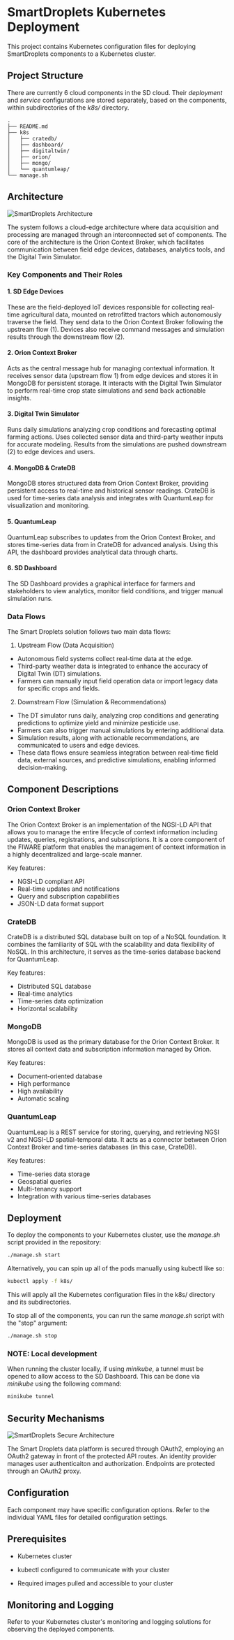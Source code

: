 # SmartDroplets Kubernetes Deployment

This project contains Kubernetes configuration files for deploying SmartDroplets components to a Kubernetes cluster.

## Project Structure

There are currently 6 cloud components in the SD cloud. Their _deployment_ and _service_ configurations are stored separately, based on the components, within subdirectories of the _k8s/_ directory.

```
.
├── README.md
├── k8s
│   ├── cratedb/
│   ├── dashboard/
│   ├── digitaltwin/
│   ├── orion/
│   ├── mongo/
│   └── quantumleap/
└── manage.sh
```

## Architecture

![SmartDroplets Architecture](./docs/images/architecture.png)

The system follows a cloud-edge architecture where data acquisition and processing are managed through an interconnected set of components. The core of the architecture is the Orion Context Broker, which facilitates communication between field edge devices, databases, analytics tools, and the Digital Twin Simulator.

### Key Components and Their Roles

#### 1. SD Edge Devices

These are the field-deployed IoT devices responsible for collecting real-time agricultural data, mounted on retrofitted tractors which autonomously traverse the field. 
They send data to the Orion Context Broker following the upstream flow (1).
Devices also receive command messages and simulation results through the downstream flow (2).

#### 2. Orion Context Broker

Acts as the central message hub for managing contextual information.
It receives sensor data (upstream flow 1) from edge devices and stores it in MongoDB for persistent storage.
It interacts with the Digital Twin Simulator to perform real-time crop state simulations and send back actionable insights.

#### 3. Digital Twin Simulator

Runs daily simulations analyzing crop conditions and forecasting optimal farming actions.
Uses collected sensor data and third-party weather inputs for accurate modeling.
Results from the simulations are pushed downstream (2) to edge devices and users.

#### 4. MongoDB & CrateDB

MongoDB stores structured data from Orion Context Broker, providing persistent access to real-time and historical sensor readings.
CrateDB is used for time-series data analysis and integrates with QuantumLeap for visualization and monitoring.

#### 5. QuantumLeap

QuantumLeap subscribes to updates from the Orion Context Broker, and stores time-series data from in CrateDB for advanced analysis. Using this API, the dashboard provides analytical data through charts.

#### 6. SD Dashboard

The SD Dashboard provides a graphical interface for farmers and stakeholders to view analytics, monitor field conditions, and trigger manual simulation runs.


### Data Flows

The Smart Droplets solution follows two main data flows:

1. Upstream Flow (Data Acquisition)

- Autonomous field systems collect real-time data at the edge.
- Third-party weather data is integrated to enhance the accuracy of Digital Twin (DT) simulations.
- Farmers can manually input field operation data or import legacy data for specific crops and fields.

2. Downstream Flow (Simulation & Recommendations)

- The DT simulator runs daily, analyzing crop conditions and generating predictions to optimize yield and minimize pesticide use.
- Farmers can also trigger manual simulations by entering additional data.
- Simulation results, along with actionable recommendations, are communicated to users and edge devices.
- These data flows ensure seamless integration between real-time field data, external sources, and predictive simulations, enabling informed decision-making.



## Component Descriptions

### Orion Context Broker

The Orion Context Broker is an implementation of the NGSI-LD API that allows you to manage the entire lifecycle of context information including updates, queries, registrations, and subscriptions. It is a core component of the FIWARE platform that enables the management of context information in a highly decentralized and large-scale manner.

Key features:
- NGSI-LD compliant API
- Real-time updates and notifications
- Query and subscription capabilities
- JSON-LD data format support

### CrateDB
CrateDB is a distributed SQL database built on top of a NoSQL foundation. It combines the familiarity of SQL with the scalability and data flexibility of NoSQL. In this architecture, it serves as the time-series database backend for QuantumLeap.

Key features:
- Distributed SQL database
- Real-time analytics
- Time-series data optimization
- Horizontal scalability

### MongoDB
MongoDB is used as the primary database for the Orion Context Broker. It stores all context data and subscription information managed by Orion.

Key features:
- Document-oriented database
- High performance
- High availability
- Automatic scaling

### QuantumLeap
QuantumLeap is a REST service for storing, querying, and retrieving NGSI v2 and NGSI-LD spatial-temporal data. It acts as a connector between Orion Context Broker and time-series databases (in this case, CrateDB).

Key features:
- Time-series data storage
- Geospatial queries
- Multi-tenancy support
- Integration with various time-series databases


## Deployment

To deploy the components to your Kubernetes cluster, use the _manage.sh_ script provided in the repository:

```bash
./manage.sh start
```

Alternatively, you can spin up all of the pods manually using kubectl like so:

```bash
kubectl apply -f k8s/
```

This will apply all the Kubernetes configuration files in the k8s/ directory and its subdirectories.

To stop all of the components, you can run the same _manage.sh_ script with the "stop" argument:

```bash
./manage.sh stop
```

### NOTE: Local development

When running the cluster locally, if using _minikube_, a tunnel must be opened to allow access to the SD Dashboard. This can be done via _minikube_ using the following command:

```bash
minikube tunnel
```

## Security Mechanisms

![SmartDroplets Secure Architecture](./docs/images/sd_gateway.png)

The Smart Droplets data platform is secured through OAuth2, employing an OAuth2 gateway in front of the protected API routes. An identity provider manages user authenticaiton and authorization. Endpoints are protected through an OAuth2 proxy.

## Configuration

Each component may have specific configuration options. Refer to the individual YAML files for detailed configuration settings.

## Prerequisites

* Kubernetes cluster

* kubectl configured to communicate with your cluster

* Required images pulled and accessible to your cluster

## Monitoring and Logging

Refer to your Kubernetes cluster's monitoring and logging solutions for observing the deployed components.

